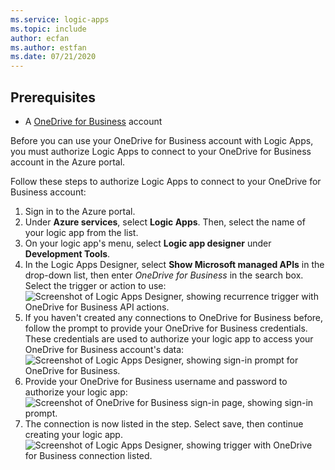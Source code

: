 ```yaml
---
ms.service: logic-apps
ms.topic: include
author: ecfan
ms.author: estfan
ms.date: 07/21/2020
---
```


## Prerequisites

* A [OneDrive for Business](https://OneDrive.com) account 

Before you can use your OneDrive for Business account with Logic Apps, you must authorize Logic Apps to connect to your OneDrive for Business account in the Azure portal.

Follow these steps to authorize Logic Apps to connect to your OneDrive for Business account:  

1. Sign in to the Azure portal. 
1. Under **Azure services**, select **Logic Apps**. Then, select the name of your logic app from the list.
1. On your logic app's menu, select **Logic app designer** under **Development Tools**.
1. In the Logic Apps Designer, select **Show Microsoft managed APIs** in the drop-down list, then enter *OneDrive for Business* in the search box. Select the trigger or action to use:  
   ![Screenshot of Logic Apps Designer, showing recurrence trigger with OneDrive for Business API actions.](./media/connectors-create-api-onedriveforbusiness/onedriveforbusiness-1.png)
2. If you haven't created any connections to OneDrive for Business before, follow the prompt to provide your OneDrive for Business credentials. These credentials are used to authorize your logic app to access your OneDrive for Business account's data:  
   ![Screenshot of Logic Apps Designer, showing sign-in prompt for OneDrive for Business.](./media/connectors-create-api-onedriveforbusiness/onedriveforbusiness-2.png)
3. Provide your OneDrive for Business username and password to authorize your logic app:  
   ![Screenshot of OneDrive for Business sign-in page, showing sign-in prompt.](./media/connectors-create-api-onedriveforbusiness/onedriveforbusiness-3.png)   
4. The connection is now listed in the step. Select save, then continue creating your logic app. 
   ![Screenshot of Logic Apps Designer, showing trigger with OneDrive for Business connection listed.](./media/connectors-create-api-onedriveforbusiness/onedriveforbusiness-4.png)   

